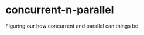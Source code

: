 concurrent-n-parallel
=====================

Figuring our how concurrent and parallel can things be
